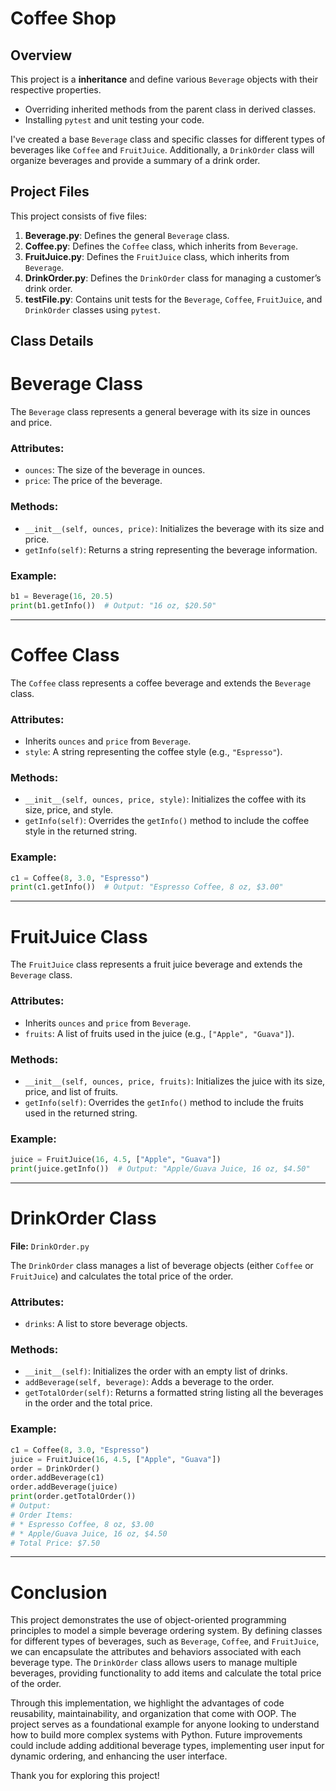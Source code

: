 # Coffee Shop 

## Overview

This project is a  **inheritance** and define various `Beverage` objects with their respective properties.

- Overriding inherited methods from the parent class in derived classes.
- Installing `pytest` and unit testing your code.

I've created a base `Beverage` class and specific classes for different types of beverages like `Coffee` and `FruitJuice`. Additionally, a `DrinkOrder` class will organize beverages and provide a summary of a drink order. 

## Project Files

This project consists of five files:

1. **Beverage.py**: Defines the general `Beverage` class.
2. **Coffee.py**: Defines the `Coffee` class, which inherits from `Beverage`.
3. **FruitJuice.py**: Defines the `FruitJuice` class, which inherits from `Beverage`.
4. **DrinkOrder.py**: Defines the `DrinkOrder` class for managing a customer’s drink order.
5. **testFile.py**: Contains unit tests for the `Beverage`, `Coffee`, `FruitJuice`, and `DrinkOrder` classes using `pytest`.

## Class Details

# Beverage Class

The `Beverage` class represents a general beverage with its size in ounces and price.

### Attributes:
- `ounces`: The size of the beverage in ounces.
- `price`: The price of the beverage.

### Methods:
- `__init__(self, ounces, price)`: Initializes the beverage with its size and price.
- `getInfo(self)`: Returns a string representing the beverage information.

### Example:
```python
b1 = Beverage(16, 20.5)
print(b1.getInfo())  # Output: "16 oz, $20.50"
```

---

# Coffee Class

The `Coffee` class represents a coffee beverage and extends the `Beverage` class.

### Attributes:
- Inherits `ounces` and `price` from `Beverage`.
- `style`: A string representing the coffee style (e.g., `"Espresso"`).

### Methods:
- `__init__(self, ounces, price, style)`: Initializes the coffee with its size, price, and style.
- `getInfo(self)`: Overrides the `getInfo()` method to include the coffee style in the returned string.

### Example:
```python
c1 = Coffee(8, 3.0, "Espresso")
print(c1.getInfo())  # Output: "Espresso Coffee, 8 oz, $3.00"
```

---

# FruitJuice Class

The `FruitJuice` class represents a fruit juice beverage and extends the `Beverage` class.

### Attributes:
- Inherits `ounces` and `price` from `Beverage`.
- `fruits`: A list of fruits used in the juice (e.g., `["Apple", "Guava"]`).

### Methods:
- `__init__(self, ounces, price, fruits)`: Initializes the juice with its size, price, and list of fruits.
- `getInfo(self)`: Overrides the `getInfo()` method to include the fruits used in the returned string.

### Example:
```python
juice = FruitJuice(16, 4.5, ["Apple", "Guava"])
print(juice.getInfo())  # Output: "Apple/Guava Juice, 16 oz, $4.50"
```

---

# DrinkOrder Class

**File:** `DrinkOrder.py`

The `DrinkOrder` class manages a list of beverage objects (either `Coffee` or `FruitJuice`) and calculates the total price of the order.

### Attributes:
- `drinks`: A list to store beverage objects.

### Methods:
- `__init__(self)`: Initializes the order with an empty list of drinks.
- `addBeverage(self, beverage)`: Adds a beverage to the order.
- `getTotalOrder(self)`: Returns a formatted string listing all the beverages in the order and the total price.

### Example:
```python
c1 = Coffee(8, 3.0, "Espresso")
juice = FruitJuice(16, 4.5, ["Apple", "Guava"])
order = DrinkOrder()
order.addBeverage(c1)
order.addBeverage(juice)
print(order.getTotalOrder())
# Output:
# Order Items:
# * Espresso Coffee, 8 oz, $3.00
# * Apple/Guava Juice, 16 oz, $4.50
# Total Price: $7.50
```

---

# Conclusion

This project demonstrates the use of object-oriented programming principles to model a simple beverage ordering system. By defining classes for different types of beverages, such as `Beverage`, `Coffee`, and `FruitJuice`, we can encapsulate the attributes and behaviors associated with each beverage type. The `DrinkOrder` class allows users to manage multiple beverages, providing functionality to add items and calculate the total price of the order.

Through this implementation, we highlight the advantages of code reusability, maintainability, and organization that come with OOP. The project serves as a foundational example for anyone looking to understand how to build more complex systems with Python. Future improvements could include adding additional beverage types, implementing user input for dynamic ordering, and enhancing the user interface.

Thank you for exploring this project!

